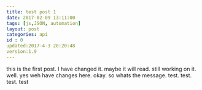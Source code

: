 ```yaml
---
title: test post 1
date: 2017-02-09 13:11:00
tags: [js,JSON, automation]
layout: post
categories: api
id : 0
updated:2017-4-3 20:20:48
version:1.9
---
```


this is the first post. I have changed it. maybe it will read. still working on it. well. yes weh have changes here. okay. so whats the message. test. test. test. test